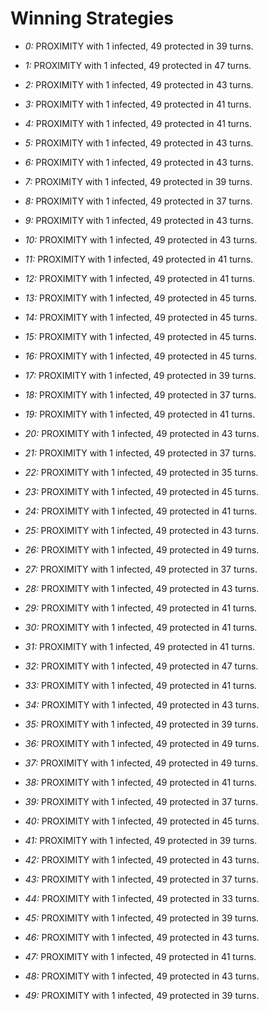 # Winning Strategies

* _0:_ PROXIMITY with 1 infected, 49 protected in 39 turns.


* _1:_ PROXIMITY with 1 infected, 49 protected in 47 turns.


* _2:_ PROXIMITY with 1 infected, 49 protected in 43 turns.


* _3:_ PROXIMITY with 1 infected, 49 protected in 41 turns.


* _4:_ PROXIMITY with 1 infected, 49 protected in 41 turns.


* _5:_ PROXIMITY with 1 infected, 49 protected in 43 turns.


* _6:_ PROXIMITY with 1 infected, 49 protected in 43 turns.


* _7:_ PROXIMITY with 1 infected, 49 protected in 39 turns.


* _8:_ PROXIMITY with 1 infected, 49 protected in 37 turns.


* _9:_ PROXIMITY with 1 infected, 49 protected in 43 turns.


* _10:_ PROXIMITY with 1 infected, 49 protected in 43 turns.


* _11:_ PROXIMITY with 1 infected, 49 protected in 41 turns.


* _12:_ PROXIMITY with 1 infected, 49 protected in 41 turns.


* _13:_ PROXIMITY with 1 infected, 49 protected in 45 turns.


* _14:_ PROXIMITY with 1 infected, 49 protected in 45 turns.


* _15:_ PROXIMITY with 1 infected, 49 protected in 45 turns.


* _16:_ PROXIMITY with 1 infected, 49 protected in 45 turns.


* _17:_ PROXIMITY with 1 infected, 49 protected in 39 turns.


* _18:_ PROXIMITY with 1 infected, 49 protected in 37 turns.


* _19:_ PROXIMITY with 1 infected, 49 protected in 41 turns.


* _20:_ PROXIMITY with 1 infected, 49 protected in 43 turns.


* _21:_ PROXIMITY with 1 infected, 49 protected in 37 turns.


* _22:_ PROXIMITY with 1 infected, 49 protected in 35 turns.


* _23:_ PROXIMITY with 1 infected, 49 protected in 45 turns.


* _24:_ PROXIMITY with 1 infected, 49 protected in 41 turns.


* _25:_ PROXIMITY with 1 infected, 49 protected in 43 turns.


* _26:_ PROXIMITY with 1 infected, 49 protected in 49 turns.


* _27:_ PROXIMITY with 1 infected, 49 protected in 37 turns.


* _28:_ PROXIMITY with 1 infected, 49 protected in 43 turns.


* _29:_ PROXIMITY with 1 infected, 49 protected in 41 turns.


* _30:_ PROXIMITY with 1 infected, 49 protected in 41 turns.


* _31:_ PROXIMITY with 1 infected, 49 protected in 41 turns.


* _32:_ PROXIMITY with 1 infected, 49 protected in 47 turns.


* _33:_ PROXIMITY with 1 infected, 49 protected in 41 turns.


* _34:_ PROXIMITY with 1 infected, 49 protected in 43 turns.


* _35:_ PROXIMITY with 1 infected, 49 protected in 39 turns.


* _36:_ PROXIMITY with 1 infected, 49 protected in 49 turns.


* _37:_ PROXIMITY with 1 infected, 49 protected in 49 turns.


* _38:_ PROXIMITY with 1 infected, 49 protected in 41 turns.


* _39:_ PROXIMITY with 1 infected, 49 protected in 37 turns.


* _40:_ PROXIMITY with 1 infected, 49 protected in 45 turns.


* _41:_ PROXIMITY with 1 infected, 49 protected in 39 turns.


* _42:_ PROXIMITY with 1 infected, 49 protected in 43 turns.


* _43:_ PROXIMITY with 1 infected, 49 protected in 37 turns.


* _44:_ PROXIMITY with 1 infected, 49 protected in 33 turns.


* _45:_ PROXIMITY with 1 infected, 49 protected in 39 turns.


* _46:_ PROXIMITY with 1 infected, 49 protected in 43 turns.


* _47:_ PROXIMITY with 1 infected, 49 protected in 41 turns.


* _48:_ PROXIMITY with 1 infected, 49 protected in 43 turns.


* _49:_ PROXIMITY with 1 infected, 49 protected in 39 turns.


